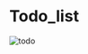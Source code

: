 # Todo_list
![todo](https://github.com/AryanEmpire26/Todo_list/assets/110100544/1435645e-5680-4dfa-aab6-61b6ca9dd94b)

